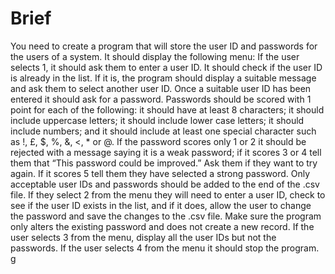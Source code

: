 # Brief

You need to create a program that will store the user ID and passwords for the users of a
system. It should display the following menu:
If the user selects 1, it should ask them to enter a user ID. It should check if the user ID is
already in the list. If it is, the program should display a suitable message and ask them to
select another user ID. Once a suitable user ID has been entered it should ask for a
password. Passwords should be scored with 1 point for each of the following:
 it should have at least 8 characters;
 it should include uppercase letters;
 it should include lower case letters;
 it should include numbers; and
 it should include at least one special character such as !, £, $, %, &, <, * or @.
If the password scores only 1 or 2 it should be rejected with a message saying it is a weak
password; if it scores 3 or 4 tell them that “This password could be improved.” Ask them if
they want to try again. If it scores 5 tell them they have selected a strong password. Only
acceptable user IDs and passwords should be added to the end of the .csv file.
If they select 2 from the menu they will need to enter a user ID, check to see if the user ID
exists in the list, and if it does, allow the user to change the password and save the changes
to the .csv file. Make sure the program only alters the existing password and does not
create a new record.
If the user selects 3 from the menu, display all the user IDs but not the
passwords.
If the user selects 4 from the menu it should stop the program.
g